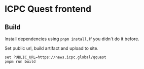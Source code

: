 # ICPC Quest frontend

## Build

Install dependencies using `pnpm install`, if you didn't do it before.

Set public url, build artifact and upload to site.
```batch
set PUBLIC_URL=https://news.icpc.global/qquest
pnpm run build
```
